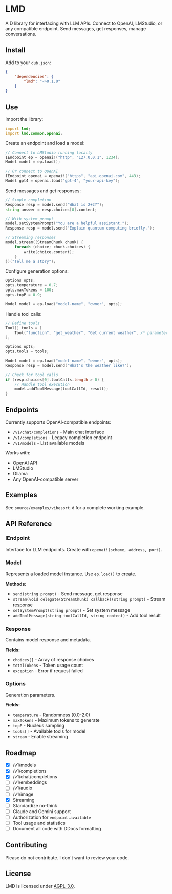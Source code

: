 # LMD

A D library for interfacing with LLM APIs. Connect to OpenAI, LMStudio, or any compatible endpoint. Send messages, get responses, manage conversations.

## Install

Add to your `dub.json`:

```json
{
    "dependencies": {
        "lmd": "~>0.1.0"
    }
}
```

## Use

Import the library:

```d
import lmd;
import lmd.common.openai;
```

Create an endpoint and load a model:

```d
// Connect to LMStudio running locally
IEndpoint ep = openai!("http", "127.0.0.1", 1234);
Model model = ep.load();

// Or connect to OpenAI
IEndpoint openai = openai!("https", "api.openai.com", 443);
Model gpt4 = openai.load("gpt-4", "your-api-key");
```

Send messages and get responses:

```d
// Simple completion
Response resp = model.send("What is 2+2?");
string answer = resp.choices[0].content;

// With system prompt
model.setSystemPrompt("You are a helpful assistant.");
Response resp = model.send("Explain quantum computing briefly.");

// Streaming responses
model.stream((StreamChunk chunk) {
    foreach (choice; chunk.choices) {
        write(choice.content);
    }
})("Tell me a story");
```

Configure generation options:

```d
Options opts;
opts.temperature = 0.7;
opts.maxTokens = 100;
opts.topP = 0.9;

Model model = ep.load("model-name", "owner", opts);
```

Handle tool calls:

```d
// Define tools
Tool[] tools = [
    Tool("function", "get_weather", "Get current weather", /* parameters */)
];

Options opts;
opts.tools = tools;

Model model = ep.load("model-name", "owner", opts);
Response resp = model.send("What's the weather like?");

// Check for tool calls
if (resp.choices[0].toolCalls.length > 0) {
    // Handle tool execution
    model.addToolMessage(toolCallId, result);
}
```

## Endpoints

Currently supports OpenAI-compatible endpoints:

- `/v1/chat/completions` - Main chat interface
- `/v1/completions` - Legacy completion endpoint  
- `/v1/models` - List available models

Works with:
- OpenAI API
- LMStudio
- Ollama
- Any OpenAI-compatible server

## Examples

See `source/examples/vibesort.d` for a complete working example.

## API Reference

### IEndpoint
Interface for LLM endpoints. Create with `openai!(scheme, address, port)`.

### Model
Represents a loaded model instance. Use `ep.load()` to create.

**Methods:**
- `send(string prompt)` - Send message, get response
- `stream(void delegate(StreamChunk) callback)(string prompt)` - Stream response
- `setSystemPrompt(string prompt)` - Set system message
- `addToolMessage(string toolCallId, string content)` - Add tool result

### Response
Contains model response and metadata.

**Fields:**
- `choices[]` - Array of response choices
- `totalTokens` - Token usage count
- `exception` - Error if request failed

### Options
Generation parameters.

**Fields:**
- `temperature` - Randomness (0.0-2.0)
- `maxTokens` - Maximum tokens to generate
- `topP` - Nucleus sampling
- `tools[]` - Available tools for model
- `stream` - Enable streaming

## Roadmap

- [X] /v1/models
- [X] /v1/completions
- [X] /v1/chat/completions
- [ ] /v1/embeddings
- [ ] /v1/audio
- [ ] /v1/image
- [X] Streaming
- [ ] Standardize no-think
- [ ] Claude and Gemini support
- [ ] Authorization for `endpoint.available`
- [ ] Tool usage and statistics
- [ ] Document all code with DDocs formatting

## Contributing

Please do not contribute. I don't want to review your code.

## License

LMD is licensed under [AGPL-3.0](LICENSE.txt).